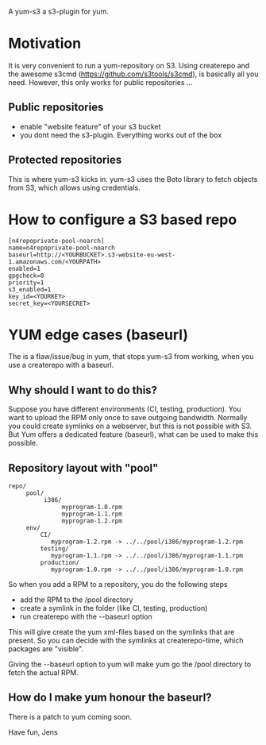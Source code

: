 A yum-s3 a s3-plugin for yum.

# Motivation

It is very convenient to run a yum-repository on S3. Using createrepo
and the awesome s3cmd (https://github.com/s3tools/s3cmd), is basically
all you need. However, this only works for public repositories ...

## Public repositories

- enable "website feature" of your s3 bucket
- you dont need the s3-plugin. Everything works out of the box

## Protected repositories

This is where yum-s3 kicks in. yum-s3 uses the Boto library to fetch
objects from S3, which allows using credentials.

# How to configure a S3 based repo

    [n4repoprivate-pool-noarch]
    name=n4repoprivate-pool-noarch
    baseurl=http://<YOURBUCKET>.s3-website-eu-west-1.amazonaws.com/<YOURPATH>
    enabled=1
    gpgcheck=0
    priority=1
    s3_enabled=1
    key_id=<YOURKEY>
    secret_key=<YOURSECRET>

# YUM edge cases (baseurl)

The is a flaw/issue/bug in yum, that stops yum-s3 from working, when
you use a createrepo with a baseurl.

## Why should I want to do this?

Suppose you have different environments (CI, testing, production). You
want to upload the RPM only once to save outgoing bandwidth. Normally
you could create symlinks on a webserver, but this is not possible
with S3. But Yum offers a dedicated feature (baseurl), what can be
used to make this possible.

## Repository layout with "pool"

    repo/
         pool/
              i386/
                   myprogram-1.0.rpm
                   myprogram-1.1.rpm
                   myprogram-1.2.rpm
         env/
             CI/
                myprogram-1.2.rpm -> ../../pool/i386/myprogram-1.2.rpm
             testing/
                myprogram-1.1.rpm -> ../../pool/i386/myprogram-1.1.rpm
             production/
                myprogram-1.0.rpm -> ../../pool/i386/myprogram-1.0.rpm
		   
So when you add a RPM to a repository, you do the following steps

- add the RPM to the /pool directory
- create a symlink in the folder (like CI, testing, production)
- run createrepo with the --baseurl option

This will give create the yum xml-files based on the symlinks that are
present. So you can decide with the symlinks at createrepo-time, which
packages are "visible".

Giving the --baseurl option to yum will make yum go the /pool
directory to fetch the actual RPM.

## How do I make yum honour the baseurl?

There is a patch to yum coming soon.

Have fun,
Jens
